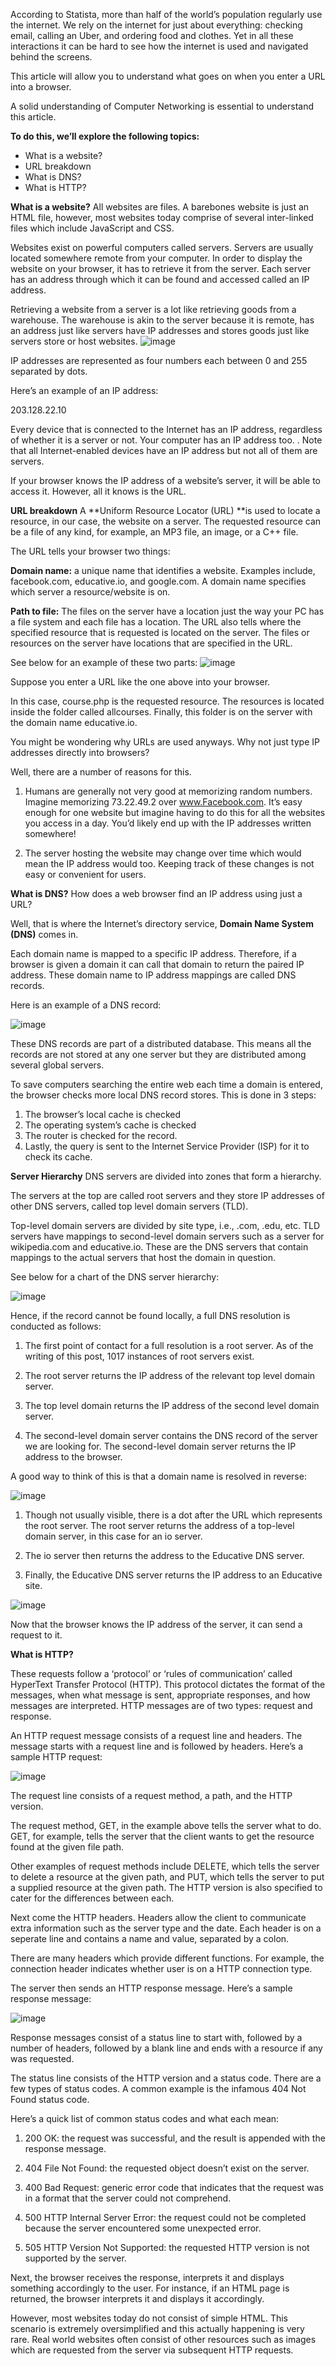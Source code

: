 According to Statista, more than half of the world’s population regularly use the internet. We rely on the internet for just about everything: checking email, calling an Uber, and ordering food and clothes. Yet in all these interactions it can be hard to see how the internet is used and navigated behind the screens.

This article will allow you to understand what goes on when you enter a URL into a browser.

A solid understanding of Computer Networking is essential to understand this article.

**To do this, we’ll explore the following topics:**

- What is a website?
- URL breakdown
- What is DNS?
- What is HTTP?

**What is a website?**
All websites are files. A barebones website is just an HTML file, however, most websites today comprise of several inter-linked files which include JavaScript and CSS.

Websites exist on powerful computers called servers. Servers are usually located somewhere remote from your computer. In order to display the website on your browser, it has to retrieve it from the server. Each server has an address through which it can be found and accessed called an IP address.

Retrieving a website from a server is a lot like retrieving goods from a warehouse. The warehouse is akin to the server because it is remote, has an address just like servers have IP addresses and stores goods just like servers store or host websites.
![image](https://user-images.githubusercontent.com/29429285/208250421-bbe78340-f0ae-4e1e-872d-898e75fd39a2.png)

IP addresses are represented as four numbers each between 0 and 255 separated by dots.

Here’s an example of an IP address:

203.128.22.10

Every device that is connected to the Internet has an IP address, regardless of whether it is a server or not. Your computer has an IP address too. . Note that all Internet-enabled devices have an IP address but not all of them are servers.

If your browser knows the IP address of a website’s server, it will be able to access it. However, all it knows is the URL.


**URL breakdown**
A **Uniform Resource Locator (URL) **is used to locate a resource, in our case, the website on a server. The requested resource can be a file of any kind, for example, an MP3 file, an image, or a C++ file.

The URL tells your browser two things:

**Domain name:** a unique name that identifies a website. Examples include, facebook.com, educative.io, and google.com. A domain name specifies which server a resource/website is on.

**Path to file:** The files on the server have a location just the way your PC has a file system and each file has a location. The URL also tells where the specified resource that is requested is located on the server. The files or resources on the server have locations that are specified in the URL.

See below for an example of these two parts:
![image](https://user-images.githubusercontent.com/29429285/208250454-a16d3d83-0261-4f3d-acc8-dbd256a52e01.png)

Suppose you enter a URL like the one above into your browser.

In this case, course.php is the requested resource. The resources is located inside the folder called allcourses. Finally, this folder is on the server with the domain name educative.io.

You might be wondering why URLs are used anyways. Why not just type IP addresses directly into browsers?

Well, there are a number of reasons for this.

1. Humans are generally not very good at memorizing random numbers. Imagine memorizing 73.22.49.2 over www.Facebook.com. It’s easy enough for one website but imagine having to do this for all the websites you access in a day. You’d likely end up with the IP addresses written somewhere!

2. The server hosting the website may change over time which would mean the IP address would too. Keeping track of these changes is not easy or convenient for users.

**What is DNS?**
How does a web browser find an IP address using just a URL?

Well, that is where the Internet’s directory service, **Domain Name System (DNS)** comes in.

Each domain name is mapped to a specific IP address. Therefore, if a browser is given a domain it can call that domain to return the paired IP address. These domain name to IP address mappings are called DNS records.

Here is an example of a DNS record:

![image](https://user-images.githubusercontent.com/29429285/208250502-6174e1bb-a971-4f73-8a39-13722161e530.png)

These DNS records are part of a distributed database. This means all the records are not stored at any one server but they are distributed among several global servers.

To save computers searching the entire web each time a domain is entered, the browser checks more local DNS record stores. This is done in 3 steps:

1. The browser’s local cache is checked
2. The operating system’s cache is checked
3. The router is checked for the record.
4. Lastly, the query is sent to the Internet Service Provider (ISP) for it to check its cache.

**Server Hierarchy**
DNS servers are divided into zones that form a hierarchy.

The servers at the top are called root servers and they store IP addresses of other DNS servers, called top level domain servers (TLD).

Top-level domain servers are divided by site type, i.e., .com, .edu, etc. TLD servers have mappings to second-level domain servers such as a server for wikipedia.com and educative.io. These are the DNS servers that contain mappings to the actual servers that host the domain in question.

See below for a chart of the DNS server hierarchy:


![image](https://user-images.githubusercontent.com/29429285/208250542-6620bdc2-9b60-49c6-a2c9-79c5b2d6c813.png)

Hence, if the record cannot be found locally, a full DNS resolution is conducted as follows:

1. The first point of contact for a full resolution is a root server. As of the writing of this post, 1017 instances of root servers exist.

2. The root server returns the IP address of the relevant top level domain server.

3. The top level domain returns the IP address of the second level domain server.

4. The second-level domain server contains the DNS record of the server we are looking for. The second-level domain server returns the IP address to the browser.

A good way to think of this is that a domain name is resolved in reverse:

![image](https://user-images.githubusercontent.com/29429285/208250753-a9f01031-7b2a-4cd8-a8ac-8231efe28e28.png)

1. Though not usually visible, there is a dot after the URL which represents the root server. The root server returns the address of a top-level domain server, in this case for an io server.

2. The io server then returns the address to the Educative DNS server.

3. Finally, the Educative DNS server returns the IP address to an Educative site.

![image](https://user-images.githubusercontent.com/29429285/208250811-1e99a125-a349-404c-be60-9c9235d41a4e.png)

Now that the browser knows the IP address of the server, it can send a request to it.


**What is HTTP?**

These requests follow a ‘protocol’ or ‘rules of communication’ called HyperText Transfer Protocol (HTTP). This protocol dictates the format of the messages, when what message is sent, appropriate responses, and how messages are interpreted. HTTP messages are of two types: request and response.

An HTTP request message consists of a request line and headers. The message starts with a request line and is followed by headers. Here’s a sample HTTP request:

![image](https://user-images.githubusercontent.com/29429285/208250966-01aadcb0-9063-4ead-8ea3-dd4bd87d1433.png)

The request line consists of a request method, a path, and the HTTP version.

The request method, GET, in the example above tells the server what to do. GET, for example, tells the server that the client wants to get the resource found at the given file path.

Other examples of request methods include DELETE, which tells the server to delete a resource at the given path, and PUT, which tells the server to put a supplied resource at the given path. The HTTP version is also specified to cater for the differences between each.

Next come the HTTP headers. Headers allow the client to communicate extra information such as the server type and the date. Each header is on a seperate line and contains a name and value, separated by a colon.

There are many headers which provide different functions. For example, the connection header indicates whether user is on a HTTP connection type.

The server then sends an HTTP response message. Here’s a sample response message:
 
![image](https://user-images.githubusercontent.com/29429285/208250917-64ddaf19-82b1-486a-af45-4a18d7fcf74d.png)

Response messages consist of a status line to start with, followed by a number of headers, followed by a blank line and ends with a resource if any was requested.

The status line consists of the HTTP version and a status code. There are a few types of status codes. A common example is the infamous 404 Not Found status code.

Here’s a quick list of common status codes and what each mean:

1. 200 OK: the request was successful, and the result is appended with the response message.

2. 404 File Not Found: the requested object doesn’t exist on the server.

3. 400 Bad Request: generic error code that indicates that the request was in a format that the server could not comprehend.

4. 500 HTTP Internal Server Error: the request could not be completed because the server encountered some unexpected error.

5. 505 HTTP Version Not Supported: the requested HTTP version is not supported by the server.

Next, the browser receives the response, interprets it and displays something accordingly to the user. For instance, if an HTML page is returned, the browser interprets it and displays it accordingly.

However, most websites today do not consist of simple HTML. This scenario is extremely oversimplified and this actually happening is very rare. Real world websites often consist of other resources such as images which are requested from the server via subsequent HTTP requests.

